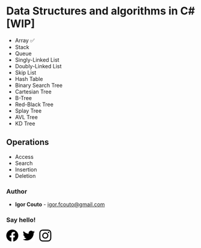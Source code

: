 # Data Structures and algorithms  in C# [WIP]

- Array	✅
- Stack	
- Queue	
- Singly-Linked List	
- Doubly-Linked List	
- Skip List	
- Hash Table
- Binary Search Tree
- Cartesian Tree
- B-Tree
- Red-Black Tree
- Splay Tree
- AVL Tree
- KD Tree

## Operations

- Access
- Search
- Insertion
- Deletion

### Author

- **Igor Couto** - [igor.fcouto@gmail.com](mailto:igor.fcouto@gmail.com)

### Say hello!

<a href="https://www.facebook.com/igor.couto/" target="_blank"><img height="32" width="32" src="https://raw.githubusercontent.com/igor-couto/images/main/social-icons/facebook.svg" /></a> &nbsp;&nbsp;<a href="https://twitter.com/igr_couto" target="_blank"><img height="32" width="32" src="https://raw.githubusercontent.com/igor-couto/images/main/social-icons/twitter.svg" /></a> &nbsp;&nbsp;<a href="https://www.instagram.com/igor.fcouto/" target="_blank"><img height="32" width="32" src="https://raw.githubusercontent.com/igor-couto/images/main/social-icons/instagram.svg" /></a>